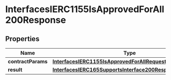

# InterfacesIERC1155IsApprovedForAll200Response

## Properties

Name | Type | Description | Notes
------------ | ------------- | ------------- | -------------
**contractParams** | [**InterfacesIERC1155IsApprovedForAllRequestContractParams**](InterfacesIERC1155IsApprovedForAllRequestContractParams.md) |  | 
**result** | [**InterfacesIERC165SupportsInterface200ResponseResult**](InterfacesIERC165SupportsInterface200ResponseResult.md) |  | 




